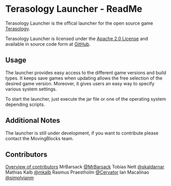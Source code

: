Terasology Launcher - ReadMe
============================

Terasology Launcher is the offical launcher for the open source game [Terasology](https://github.com/MovingBlocks/Terasology).

Terasology Launcher is licensed under the [Apache 2.0 License](http://www.apache.org/licenses/LICENSE-2.0.html) and available in source
code form at [GitHub](https://github.com/MovingBlocks/TerasologyLauncher).

Usage
-----
The launcher provides easy access to the different game versions and build types. It keeps save games when updating allows the free
selection of the desired game version. Moreover, it gives users an easy way to specify various system settings.

To start the launcher, just execute the jar file or one of the operating system depending scripts.

Additional Notes
----------------
The launcher is still under development, if you want to contribute please contact the MovingBlocks team.

Contributors
------------
[Overview of contributors](https://github.com/MovingBlocks/TerasologyLauncher/graphs/contributors)
MrBarsack [@MrBarsack](https://github.com/MrBarsack)
Tobias Nett [@skaldarnar](https://github.com/skaldarnar)
Mathias Kalb [@mkalb](https://github.com/mkalb)
Rasmus Praestholm [@Cervator](https://github.com/Cervator)
Ian Macalinao [@simplyianm](https://github.com/simplyianm)
